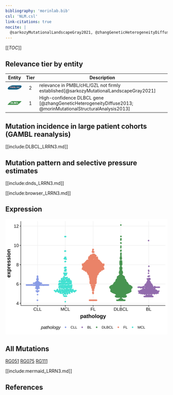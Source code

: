 ```yaml
---
bibliography: 'morinlab.bib'
csl: 'NLM.csl'
link-citations: true
nocite: |
  @sarkozyMutationalLandscapeGray2021, @zhangGeneticHeterogeneityDiffuse2013, @morinMutationalStructuralAnalysis2013, 
---
```

[[_TOC_]]


## Relevance tier by entity

|Entity|Tier|Description                              |
|:------:|:----:|-----------------------------------------|
|![PMBL](images/icons/PMBL_tier2.png)|2|relevance in PMBL/cHL/GZL not firmly established[@sarkozyMutationalLandscapeGray2021]|
|![DLBCL](images/icons/DLBCL_tier1.png) |1   |High-confidence DLBCL gene [@zhangGeneticHeterogeneityDiffuse2013; @morinMutationalStructuralAnalysis2013]|

## Mutation incidence in large patient cohorts (GAMBL reanalysis)

[[include:DLBCL_LRRN3.md]]

## Mutation pattern and selective pressure estimates

[[include:dnds_LRRN3.md]]

[[include:browser_LRRN3.md]]

## Expression
![](images/gene_expression/LRRN3_by_pathology.svg)
<!-- ORIGIN: morinMutationalStructuralAnalysis2013 -->
<!-- DLBCL: morinMutationalStructuralAnalysis2013 -->
<!-- PMBL: sarkozyMutationalLandscapeGray2021a -->

## All Mutations

[RG051](https://www.bcgsc.ca/downloads/morinlab/GAMBL/Morin_2013/RG051.html)
[RG075](https://www.bcgsc.ca/downloads/morinlab/GAMBL/Morin_2013/RG075.html)
[RG111](https://www.bcgsc.ca/downloads/morinlab/GAMBL/Morin_2013/RG111.html)

[[include:mermaid_LRRN3.md]]

## References

